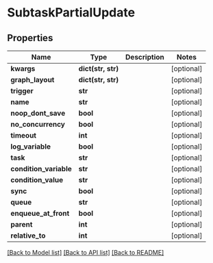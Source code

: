 # SubtaskPartialUpdate

## Properties

Name | Type | Description | Notes
------------ | ------------- | ------------- | -------------
**kwargs** | **dict(str, str)** |  | [optional] 
**graph_layout** | **dict(str, str)** |  | [optional] 
**trigger** | **str** |  | [optional] 
**name** | **str** |  | [optional] 
**noop_dont_save** | **bool** |  | [optional] 
**no_concurrency** | **bool** |  | [optional] 
**timeout** | **int** |  | [optional] 
**log_variable** | **bool** |  | [optional] 
**task** | **str** |  | [optional] 
**condition_variable** | **str** |  | [optional] 
**condition_value** | **str** |  | [optional] 
**sync** | **bool** |  | [optional] 
**queue** | **str** |  | [optional] 
**enqueue_at_front** | **bool** |  | [optional] 
**parent** | **int** |  | [optional] 
**relative_to** | **int** |  | [optional] 

[[Back to Model list]](../#documentation-for-models) [[Back to API list]](../#documentation-for-api-endpoints) [[Back to README]](../)


